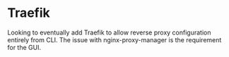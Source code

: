 # Traefik

Looking to eventually add Traefik to allow reverse proxy configuration entirely from CLI. The issue with nginx-proxy-manager is the requirement for the GUI.